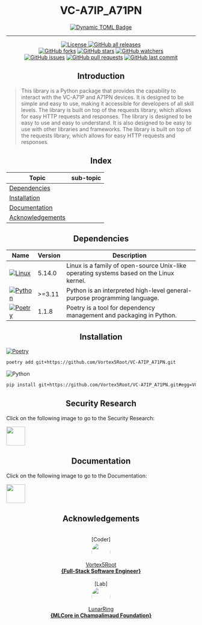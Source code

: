 <h1 align="center">VC-A7IP_A71PN</h1>

<p align="center">
    <a href="https://github.com/Vortex5Root/VC-A7IP_A71PN/releases"><img alt="Dynamic TOML Badge" src="https://img.shields.io/badge/dynamic/toml?url=https%3A%2F%2Fraw.githubusercontent.com%2FVortex5Root%2FVC-A7IP_A71PN%2Fmain%2Fpyproject.toml&query=%24.tool.poetry.version&logo=data%3Aimage%2Fpng%3Bbase64%2CiVBORw0KGgoAAAANSUhEUgAAAA4AAAAOCAMAAAAolt3jAAAAtFBMVEVHcEyWYTihdkuXYzrBjlqhbkHepWuzglG8hFGWYjmzglHepmz3z5iygVCWYjmWYjmxgVDsvorMlmDepmybaD2oe02ufU2leUzdpWqzglGfdUrgqnH616j%2F4LKWYjmvf1C3hVPepmyWYjmWZDuWYjmzglGWYjmwfk7fp22aZjz93a7VoGmpfFKdbEe4hlTFkFzwxZH30aDpuYO%2BnICUbUbGkl3jrnbjr3eSYjuuiWzNq4fjvI5PAatoAAAAJXRSTlMA4v34FBH4Jwwn4l8IXFG6%2FrWcv2PCZqdJxeX291Ci4uVQ5eQoZPLoqAAAAIxJREFUCNdFzscCgjAQBNA1JIAGVMDeW0iEAPb6%2F%2F9lCuqc9s1eBkDHpxTDN8E8mroJ9S1G0Sw7noSbrAMAHLvidshMERPwVlUuxF0Vb7ltgtdi5VUV%2BetcNAwZKyv%2BeP7J%2BD6VRaq5rKmiOUGoW3OzAzxEF2npLIgaGPbN1%2Bm07S4SjvkPOnjQI%2Bb4AGCaEYNClUKKAAAAAElFTkSuQmCC&label=Package%20Version"></a>
</p>

-------

<p align="center">
    <a href="https://github.com/Vortex5Root/VC-A7IP_A71PN/blob/master/LICENSE"><img src="https://img.shields.io/github/license/Vortex5Root/VC-A7IP_A71PN.svg" alt="License">
    <a href="https://github.com/Vortex5Root/VC-A7IP_A71PN/releases"><img src="https://img.shields.io/github/downloads/Vortex5Root/VC-A7IP_A71PN/total.svg" alt="GitHub all releases"></a><br>
    <a href="https://github.com/Vortex5Root/VC-A7IP_A71PN/network"><img src="https://img.shields.io/github/forks/Vortex5Root/VC-A7IP_A71PN.svg" alt="GitHub forks"></a>
    <a href="https://github.com/Vortex5Root/VC-A7IP_A71PN/stargazers"><img src="https://img.shields.io/github/stars/Vortex5Root/VC-A7IP_A71PN.svg" alt="GitHub stars"></a>
    <a href="https://github.com/Vortex5Root/VC-A7IP_A71PN/watchers"><img src="https://img.shields.io/github/watchers/Vortex5Root/VC-A7IP_A71PN.svg" alt="GitHub watchers"></a><br>
    <a href="https://github.com/Vortex5Root/VC-A7IP_A71PN/issues"><img src="https://img.shields.io/github/issues/Vortex5Root/VC-A7IP_A71PN.svg" alt="GitHub issues"></a>
    <a href="https://github.com/Vortex5Root/VC-A7IP_A71PN/pulls"><img src="https://img.shields.io/github/issues-pr/Vortex5Root/VC-A7IP_A71PN.svg" alt="GitHub pull requests"></a>
    <a href="https://github.com/Vortex5Root/VC-A7IP_A71PN/commits/master"><img src="https://img.shields.io/github/last-commit/Vortex5Root/VC-A7IP_A71PN.svg" alt="GitHub last commit"></a><br>
</p>

<h2 align="center">Introduction</h2>

> This library is a Python package that provides the capability to interact with the VC-A71P and A71PN devices. It is designed to be simple and easy to use, making it accessible for developers of all skill levels. The library is built on top of the requests library, which allows for easy HTTP requests and responses.
> The library is designed to be easy to use and easy to understand. It is also designed to be easy to use with other libraries and frameworks. The library is built on top of the requests library, which allows for easy HTTP requests and responses.

<h2 align="center">Index</h2>

| Topic | sub-topic |
| --- | --- |
| [Dependencies](#dependencies) | |
| [Installation](#installation) | |
| [Documentation](#documentation) |  |
| [Acknowledgements](#acknowledgements) | |


<h2 align="center">Dependencies</h2>

| Name | Version | Description |
| --- | --- | --- |
| [![Linux](https://img.shields.io/badge/Linux-A81D33?style=for-the-badge&logo=linux&logoColor=ffffff)](https://www.linux.org/) | 5.14.0 | Linux is a family of open-source Unix-like operating systems based on the Linux kernel. |
| [![Python](https://img.shields.io/badge/Python-3776AB?style=for-the-badge&logo=python&logoColor=ffdd54)](https://www.python.org/) | >=3.11 | Python is an interpreted high-level general-purpose programming language. |
| [![Poetry](https://img.shields.io/endpoint?url=https://python-poetry.org/badge/v0.json?style=for-the-badge)](https://python-poetry.org/) | 1.1.8 | Poetry is a tool for dependency management and packaging in Python. |

<h2 align="center">Installation</h2>

[![Poetry](https://img.shields.io/endpoint?url=https://python-poetry.org/badge/v0.json)](https://python-poetry.org/)
```bash
poetry add git+https://github.com/Vortex5Root/VC-A7IP_A71PN.git
```

![Python](https://img.shields.io/badge/python-3670A0?style=for-the-badge&logo=python&logoColor=ffdd54)
```bash
pip install git+https://github.com/Vortex5Root/VC-A7IP_A71PN.git#egg=VC-A7IP_A71PN
```

<h2 align="center">Security Research</h2>

Click on the following image to go to the Security Research:

<a href=./VC-A7IP_A71PN/Reviser.md><img src="./img/wikipedia-svgrepo-com.svg" width=50></a>

<h2 align="center">Documentation</h2>

Click on the following image to go to the Documentation:

<a href=./VC-A7IP_A71PN/DOCUMENTATION.md><img src="./img/wikipedia-svgrepo-com.svg" width=50></a> 

<h2 align="center">Acknowledgements</h2>

<p align="center">
    <br>[Coder]<br>
    <a href="https://github.com/Vortex5Root"><img src=https://avatars.githubusercontent.com/u/102427260?s=200&v=4 width=50 style="border-radius: 50%;"><br>Vortex5Root <br><b>        {Full-Stack Software Engineer}</b></a><br>
    <br>[Lab]<br>
    <a href="https://github.com/lunarring"><img src=https://avatars.githubusercontent.com/u/78172771?s=200&v=4 width=50 style="border-radius: 50%;"><br>LunarRing <br><b>        {MLCore in Champalimaud Foundation}</b></a><br><br>
</p>
